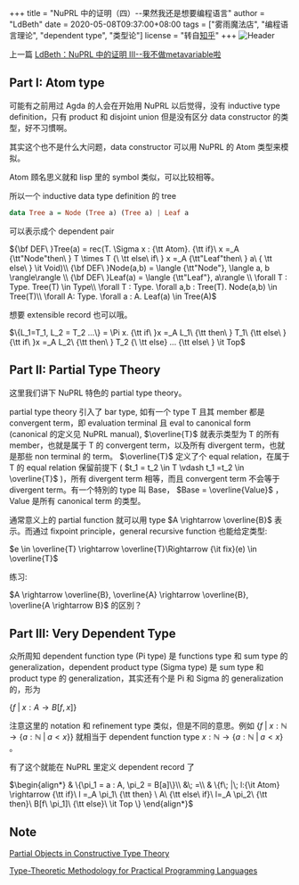 +++
title = "NuPRL 中的证明（四）--果然我还是想要编程语言"
author = "LdBeth"
date = 2020-05-08T09:37:00+08:00
tags = ["雾雨魔法店", "编程语言理论", "dependent type", "类型论"]
license = "转自[知乎](https://zhuanlan.zhihu.com/p/112095690)"
+++
![Header](v2-7aa3b97f01753c7baffa2efb286ce3f8_1440w.image.png)

上一篇 [LdBeth：NuPRL 中的证明 III--我不做metavariable啦](../109540104)

## Part I: Atom type

可能有之前用过 Agda 的人会在开始用 NuPRL 以后觉得，没有 inductive type definition，只有 product 和 disjoint union 但是没有区分 data constructor 的类型，好不习慣啊。

其实这个也不是什么大问题，data constructor 可以用 NuPRL 的 Atom 类型来模拟。

Atom 頋名思义就和 lisp 里的 symbol 类似，可以比较相等。

所以一个 inductive data type definition 的 tree

````haskell
data Tree a = Node (Tree a) (Tree a) | Leaf a
````

可以表示成个 dependent pair 

${\bf DEF\ }Tree(a) = rec(T. \Sigma x : {\tt Atom}. {\tt if}\ x =_A {\tt"Node"then\ } T \times T {\ \tt else\ if\ } x =_A {\tt"Leaf"then\ }  a\ { \tt else\ } \it Void)\\ {\bf DEF\ }Node(a,b) = \langle {\tt"Node"}, \langle a, b \rangle\rangle \\ {\bf DEF\ }Leaf(a) = \langle {\tt"Leaf"}, a\rangle \\  \forall T : Type. Tree(T) \in Type\\ \forall T : Type. \forall a,b : Tree(T). Node(a,b) \in Tree(T)\\ \forall A: Type. \forall a : A. Leaf(a) \in Tree(A)$ 

想要 extensible record 也可以哦。

$\{L_1=T_1, L_2 = T_2 ...\} = \Pi x. {\tt if\ }x =_A L_1\ {\tt then\ } T_1\ {\tt else\ }  {\tt if\ }x =_A L_2\ {\tt then\ } T_2 {\ \tt else} ... {\tt else\ } \it Top$ 

## Part II: Partial Type Theory

这里我们讲下 NuPRL 特色的 partial type theory。

partial type theory 引入了 bar type, 如有一个 type T 且其 member 都是 convergent term，即 evaluation terminal 且 eval to canonical form (canonical 的定义见 NuPRL manual), $\overline{T}$ 就表示类型为 T 的所有 member，也就是属于 T 的 convergent term，以及所有 divergent term，也就是那些 non terminal 的 term。 $\overline{T}$ 定义了个 equal relation，在属于 T 的 equal relation 保留前提下 ( $t_1 = t_2 \in T \vdash  t_1 =t_2 \in \overline{T}$ )，所有 divergent term 相等，而且 convergent term 不会等于 divergent term。有一个特別的 type 叫 Base， $Base = \overline{Value}$ ，Value 是所有 canonical term 的类型。

通常意义上的 partial function 就可以用 type $A \rightarrow \overline{B}$  表示。而通过 fixpoint principle，general recursive function 也能给定类型:

$e \in \overline{T} \rightarrow  \overline{T}\Rightarrow {\it fix}(e) \in \overline{T}$ 

练习:

$A \rightarrow \overline{B}, \overline{A} \rightarrow \overline{B}, \overline{A \rightarrow B}$ 的区別？

## Part III: Very Dependent Type

众所周知 dependent function type (Pi type) 是 functions type 和 sum type 的 generalization，dependent product type (Sigma type) 是 sum type 和 product type 的 generalization，其实还有个是 Pi 和 Sigma 的 generalization 的，形为

$\{ f\; |\; x:A \rightarrow B[f,x] \}$ 

注意这里的 notation 和 refinement type 类似，但是不同的意思。例如 $\{f\; |\; x: \mathbb{N} \rightarrow \{a:\mathbb{N}\;|\; a < x\}\}$ 就相当于 dependent function type $x: \mathbb{N} \rightarrow \{a:\mathbb{N}\;|\; a < x\}$ 。

  


有了这个就能在 NuPRL 里定义 dependent record 了

$\begin{align*} & \{\pi_1 = a : A, \pi_2 = B[a]\}\\  &\; =\\ & \{f\; |\; l:{\it Atom} \rightarrow {\tt if}\ l =_A \pi_1\ {\tt then} \ A\ {\tt else\ if}\ l=_A \pi_2\ {\tt then}\ B[f\ \pi_1]\ {\tt else}\ \it Top \}  \end{align*}$ 

## Note

[Partial Objects in Constructive Type Theory](https://ecommons.cornell.edu/handle/1813/6662) 

[Type-Theoretic Methodology for Practical Programming Languages](https://ecommons.cornell.edu/handle/1813/7353)
